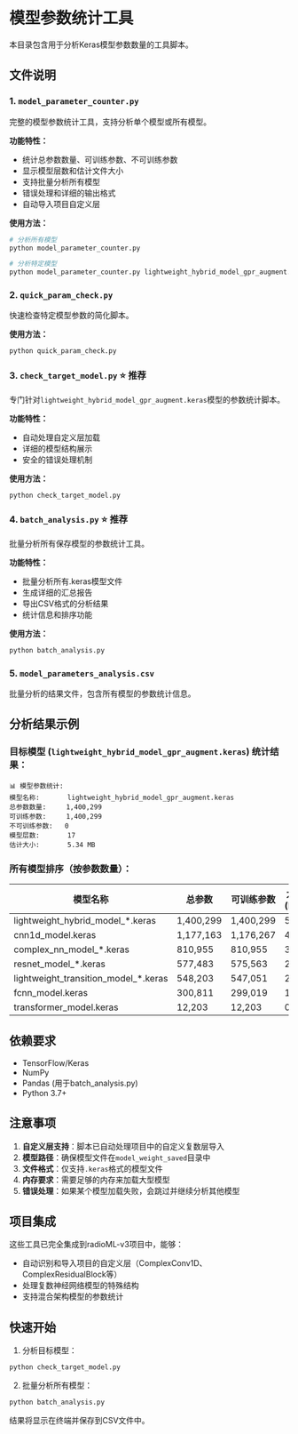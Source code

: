 # 模型参数统计工具

本目录包含用于分析Keras模型参数数量的工具脚本。

## 文件说明

### 1. `model_parameter_counter.py`
完整的模型参数统计工具，支持分析单个模型或所有模型。

**功能特性：**
- 统计总参数数量、可训练参数、不可训练参数
- 显示模型层数和估计文件大小
- 支持批量分析所有模型
- 错误处理和详细的输出格式
- 自动导入项目自定义层

**使用方法：**
```bash
# 分析所有模型
python model_parameter_counter.py

# 分析特定模型
python model_parameter_counter.py lightweight_hybrid_model_gpr_augment.keras
```

### 2. `quick_param_check.py`
快速检查特定模型参数的简化脚本。

**使用方法：**
```bash
python quick_param_check.py
```

### 3. `check_target_model.py` ⭐ 推荐
专门针对`lightweight_hybrid_model_gpr_augment.keras`模型的参数统计脚本。

**功能特性：**
- 自动处理自定义层加载
- 详细的模型结构展示
- 安全的错误处理机制

**使用方法：**
```bash
python check_target_model.py
```

### 4. `batch_analysis.py` ⭐ 推荐
批量分析所有保存模型的参数统计工具。

**功能特性：**
- 批量分析所有.keras模型文件
- 生成详细的汇总报告
- 导出CSV格式的分析结果
- 统计信息和排序功能

**使用方法：**
```bash
python batch_analysis.py
```

### 5. `model_parameters_analysis.csv`
批量分析的结果文件，包含所有模型的参数统计信息。

## 分析结果示例

### 目标模型 (`lightweight_hybrid_model_gpr_augment.keras`) 统计结果：

```
📊 模型参数统计:
模型名称:       lightweight_hybrid_model_gpr_augment.keras
总参数数量:     1,400,299
可训练参数:     1,400,299
不可训练参数:   0
模型层数:       17
估计大小:       5.34 MB
```

### 所有模型排序（按参数数量）：

| 模型名称 | 总参数 | 可训练参数 | 大小(MB) |
|---------|--------|------------|----------|
| lightweight_hybrid_model_*.keras | 1,400,299 | 1,400,299 | 5.34 |
| cnn1d_model.keras | 1,177,163 | 1,176,267 | 4.49 |
| complex_nn_model_*.keras | 810,955 | 810,955 | 3.09 |
| resnet_model_*.keras | 577,483 | 575,563 | 2.20 |
| lightweight_transition_model_*.keras | 548,203 | 547,051 | 2.09 |
| fcnn_model.keras | 300,811 | 299,019 | 1.15 |
| transformer_model.keras | 12,203 | 12,203 | 0.05 |

## 依赖要求

- TensorFlow/Keras
- NumPy
- Pandas (用于batch_analysis.py)
- Python 3.7+

## 注意事项

1. **自定义层支持**：脚本已自动处理项目中的自定义复数层导入
2. **模型路径**：确保模型文件在`model_weight_saved`目录中
3. **文件格式**：仅支持`.keras`格式的模型文件
4. **内存要求**：需要足够的内存来加载大型模型
5. **错误处理**：如果某个模型加载失败，会跳过并继续分析其他模型

## 项目集成

这些工具已完全集成到radioML-v3项目中，能够：
- 自动识别和导入项目的自定义层（ComplexConv1D、ComplexResidualBlock等）
- 处理复数神经网络模型的特殊结构
- 支持混合架构模型的参数统计

## 快速开始

1. 分析目标模型：
```bash
python check_target_model.py
```

2. 批量分析所有模型：
```bash
python batch_analysis.py
```

结果将显示在终端并保存到CSV文件中。
